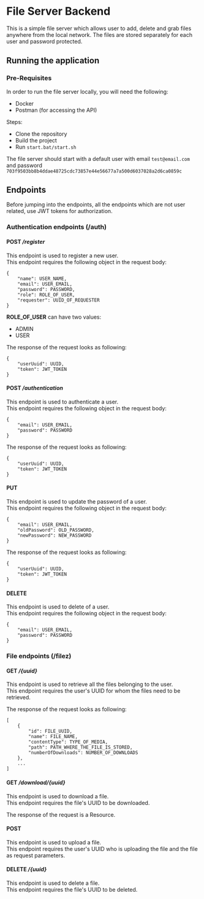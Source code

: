 # File Server Backend
This is a simple file server which allows user to add, delete and grab 
files anywhere from the local network. 
The files are stored separately for each user and password protected.

## Running the application

### Pre-Requisites

In order to run the file server locally, you will need the following:
- Docker
- Postman (for accessing the API)

Steps:
- Clone the repository
- Build the project
- Run ``start.bat/start.sh``

The file server should start with a default user with email `test@email.com` and password `703f9503bb8b4ddae48725cdc73857e44e56677a7a500d6037028a2d6ca0859c`

## Endpoints

Before jumping into the endpoints, all the endpoints which are not user 
related, use JWT tokens for authorization.

### Authentication endpoints (/auth)

#### POST */register*  

This endpoint is used to register a new user.  
This endpoint requires the following object in the request body:  
````
{
    "name": USER_NAME,
    "email": USER_EMAIL,
    "password": PASSWORD,
    "role": ROLE_OF_USER,
    "requester": UUID_OF_REQUESTER
}
````

**ROLE_OF_USER** can have two values:
- ADMIN
- USER

The response of the request looks as following:
````
{
    "userUuid": UUID,
    "token": JWT_TOKEN
}
````

#### POST */authentication*  

This endpoint is used to authenticate a user.  
This endpoint requires the following object in the request body:
````
{
    "email": USER_EMAIL,
    "password": PASSWORD
}
````

The response of the request looks as following:
````
{
    "userUuid": UUID,
    "token": JWT_TOKEN
}
````

#### PUT

This endpoint is used to update the password of a user.  
This endpoint requires the following object in the request body:
````
{
    "email": USER_EMAIL,
    "oldPassword": OLD_PASSWORD,
    "newPassword": NEW_PASSWORD
}
````

The response of the request looks as following:
````
{
    "userUuid": UUID,
    "token": JWT_TOKEN
}
````

#### DELETE

This endpoint is used to delete of a user.  
This endpoint requires the following object in the request body:
````
{
    "email": USER_EMAIL,
    "password": PASSWORD
}
````

### File endpoints (/filez)

#### GET */{uuid}*

This endpoint is used to retrieve all the files belonging to the user.  
This endpoint requires the user's UUID for whom the files need to be 
retrieved.

The response of the request looks as following:
````
[
    {
        "id": FILE_UUID,
        "name": FILE_NAME,
        "contentType": TYPE_OF_MEDIA,
        "path": PATH_WHERE_THE_FILE_IS_STORED,
        "numberOfDownloads": NUMBER_OF_DOWNLOADS
    },
    ...
]
````

#### GET */download/{uuid}*

This endpoint is used to download a file.  
This endpoint requires the file's UUID to be downloaded.

The response of the request is a Resource.

#### POST

This endpoint is used to upload a file.  
This endpoint requires the user's UUID who is uploading the file and the file 
as request parameters.

#### DELETE */{uuid}*

This endpoint is used to delete a file.  
This endpoint requires the file's UUID to be deleted.
